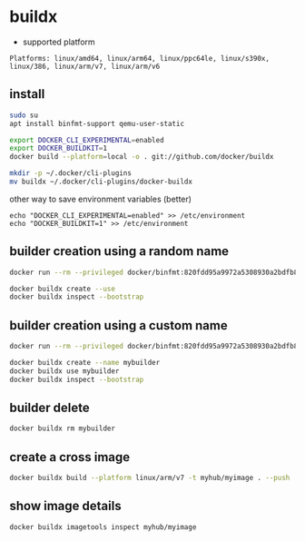 # buildx
- supported platform
``` 
Platforms: linux/amd64, linux/arm64, linux/ppc64le, linux/s390x, linux/386, linux/arm/v7, linux/arm/v6
``` 
## install
```bash
sudo su
apt install binfmt-support qemu-user-static

export DOCKER_CLI_EXPERIMENTAL=enabled
export DOCKER_BUILDKIT=1
docker build --platform=local -o . git://github.com/docker/buildx

mkdir -p ~/.docker/cli-plugins
mv buildx ~/.docker/cli-plugins/docker-buildx
```
other way to save environment variables (better)
```
echo "DOCKER_CLI_EXPERIMENTAL=enabled" >> /etc/environment
echo "DOCKER_BUILDKIT=1" >> /etc/environment
```
## builder creation using a random name
```bash
docker run --rm --privileged docker/binfmt:820fdd95a9972a5308930a2bdfb8573dd4447ad3

docker buildx create --use
docker buildx inspect --bootstrap
```
## builder creation using a custom name
```bash
docker run --rm --privileged docker/binfmt:820fdd95a9972a5308930a2bdfb8573dd4447ad3

docker buildx create --name mybuilder
docker buildx use mybuilder
docker buildx inspect --bootstrap
```
## builder delete
```bash
docker buildx rm mybuilder
```
## create a cross image
```bash
docker buildx build --platform linux/arm/v7 -t myhub/myimage . --push
```
## show image details
```bash
docker buildx imagetools inspect myhub/myimage
```
